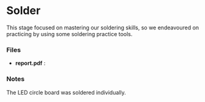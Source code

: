 # Solder
This stage focused on mastering our soldering skills, so we endeavoured on practicing by using some soldering practice tools.

### Files
+ **report.pdf** :

### Notes
The LED circle board was soldered individually.
